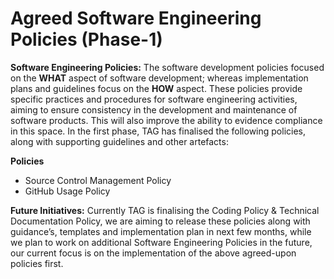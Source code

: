 <h1>Agreed Software Engineering Policies (Phase-1) </h1>

__Software Engineering Policies:__ The software development policies focused on the __WHAT__ aspect of software development; whereas implementation plans and guidelines focus on the __HOW__ aspect. These policies provide specific practices and procedures for software engineering activities, aiming to ensure consistency in the development and maintenance of software products. This will also improve the ability to evidence compliance in this space. In the first phase, TAG has finalised the following policies, along with supporting guidelines and other artefacts:

__Policies__
- Source Control Management Policy
- GitHub Usage Policy

__Future Initiatives:__ Currently TAG is finalising the Coding Policy & Technical Documentation Policy, we are aiming to release these policies along with guidance’s, templates and implementation plan in next few months, while we plan to work on additional Software Engineering Policies in the future, our current focus is on the implementation of the above agreed-upon policies first.
